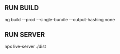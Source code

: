 ## RUN BUILD
ng build --prod --single-bundle --output-hashing none 

## RUN SERVER
npx live-server ./dist
